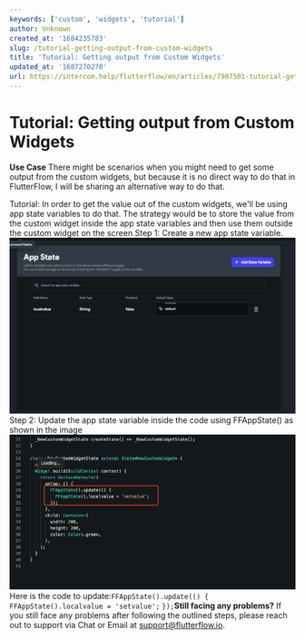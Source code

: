 ```yaml
---
keywords: ['custom', 'widgets', 'tutorial']
author: Unknown
created_at: '1684235783'
slug: /tutorial-getting-output-from-custom-widgets
title: 'Tutorial: Getting output from Custom Widgets'
updated_at: '1687270270'
url: https://intercom.help/flutterflow/en/articles/7907501-tutorial-getting-output-from-custom-widgets
---
```

# Tutorial: Getting output from Custom Widgets

**Use Case**
There might be scenarios when you might need to get some output from the custom widgets, but because it is no direct way to do that in FlutterFlow, I will be sharing an alternative way to do that.​

Tutorial:
In order to get the value out of the custom widgets, we'll be using app state variables to do that. The strategy would be to store the value from the custom widget inside the app state variables and then use them outside the custom widget on the screen.Step 1: Create a new app state variable.​
![](../../assets/20250430121220879251.png)Step 2: Update the app state variable inside the code using FFAppState() as shown in the image​
![](../../assets/20250430121221066642.png)Here is the code to update:`FFAppState().update(() {`
`FFAppState().localvalue = 'setvalue';`
`});`**Still facing any problems?**
If you still face any problems after following the outlined steps, please reach out to support via Chat or Email at support@flutterflow.io.​